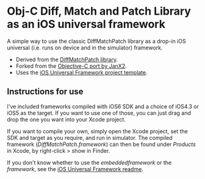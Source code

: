 Obj-C Diff, Match and Patch Library as an iOS universal framework
===============================================
A simple way to use the classic DiffMatchPatch library as a drop-in iOS universal (i.e. runs on device and in the simulator) framework.

* Derived from the [DiffMatchPatch library](http://code.google.com/p/google-diff-match-patch/).
* Forked from the [Objective-C port by JanX2](https://github.com/JanX2/google-diff-match-patch-Objective-C).
* Uses the [iOS Universal Framework project template](https://github.com/kstenerud/iOS-Universal-Framework).


Instructions for use
-----

I've included frameworks compiled with iOS6 SDK and a choice of iOS4.3 or iOS5 as the target. If you want to use one of those, you can just drag and drop the one you want into your Xcode project.

If you want to compile your own, simply open the Xcode project, set the SDK and target as you require, and run in simulator. The compiled framework (*DiffMatchPatch.framework*) can then be found under *Products* in Xcode, by right-click > show in Finder.

If you don't know whether to use the *embeddedframework* or the *framework*, see the [iOS Universal Framework readme](https://github.com/kstenerud/iOS-Universal-Framework).